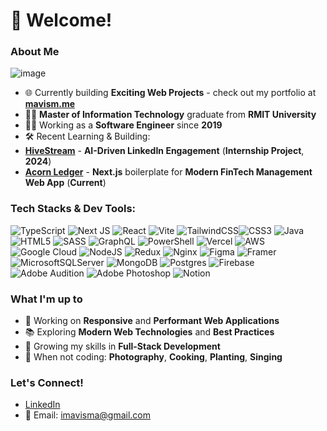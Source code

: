 <!--
![Your Profile Banner Image](URL_to_your_image)
-->
# 🚀 Welcome!
### About Me
![image](https://github.com/user-attachments/assets/6071477e-308e-48cc-8962-a77b7f0ddd50)

<!--
```json
const IntroGreetings: Developer = {
    name: "Mavis M.",
    role: "Creative Web Designer & Developer",
    sayHello: () => ({
        message: "Hello World!",
        emoji: "👋🏼"
    })};
```
-->
- 🌐 Currently building **Exciting Web Projects** - check out my portfolio at [**mavism.me**](https://mavism.me/)
- 👩‍🎓 **Master of Information Technology** graduate from **RMIT University**
- 👩‍💻 Working as a **Software Engineer** since **2019**
- 🛠️ Recent Learning & Building:
 - [**HiveStream**](https://hivestream.au/) - **AI-Driven LinkedIn Engagement** (**Internship Project**, **2024**)
 - [**Acorn Ledger**](https://acornledger.io/) - **Next.js** boilerplate for **Modern FinTech Management Web App** (**Current**)
    
### Tech Stacks & Dev Tools:
![TypeScript](https://img.shields.io/badge/typescript-%23007ACC.svg?style=for-the-badge&logo=typescript&logoColor=white) ![Next JS](https://img.shields.io/badge/Next-black?style=for-the-badge&logo=next.js&logoColor=white) ![React](https://img.shields.io/badge/react-%2320232a.svg?style=for-the-badge&logo=react&logoColor=%2361DAFB) ![Vite](https://img.shields.io/badge/vite-%23646CFF.svg?style=for-the-badge&logo=vite&logoColor=white) ![TailwindCSS](https://img.shields.io/badge/tailwindcss-%2338B2AC.svg?style=for-the-badge&logo=tailwind-css&logoColor=white)![CSS3](https://img.shields.io/badge/css3-%231572B6.svg?style=for-the-badge&logo=css3&logoColor=white) ![Java](https://img.shields.io/badge/java-%23ED8B00.svg?style=for-the-badge&logo=openjdk&logoColor=white) ![HTML5](https://img.shields.io/badge/html5-%23E34F26.svg?style=for-the-badge&logo=html5&logoColor=white) ![SASS](https://img.shields.io/badge/SASS-hotpink.svg?style=for-the-badge&logo=SASS&logoColor=white) ![GraphQL](https://img.shields.io/badge/-GraphQL-E10098?style=for-the-badge&logo=graphql&logoColor=white) ![PowerShell](https://img.shields.io/badge/PowerShell-%235391FE.svg?style=for-the-badge&logo=powershell&logoColor=white) ![Vercel](https://img.shields.io/badge/vercel-%23000000.svg?style=for-the-badge&logo=vercel&logoColor=white) ![AWS](https://img.shields.io/badge/AWS-%23FF9900.svg?style=for-the-badge&logo=amazon-aws&logoColor=white) ![Google Cloud](https://img.shields.io/badge/GoogleCloud-%234285F4.svg?style=for-the-badge&logo=google-cloud&logoColor=white)  ![NodeJS](https://img.shields.io/badge/node.js-6DA55F?style=for-the-badge&logo=node.js&logoColor=white) ![Redux](https://img.shields.io/badge/redux-%23593d88.svg?style=for-the-badge&logo=redux&logoColor=white)  ![Nginx](https://img.shields.io/badge/nginx-%23009639.svg?style=for-the-badge&logo=nginx&logoColor=white) ![Figma](https://img.shields.io/badge/figma-%23F24E1E.svg?style=for-the-badge&logo=figma&logoColor=white) ![Framer](https://img.shields.io/badge/Framer-black?style=for-the-badge&logo=framer&logoColor=blue) ![MicrosoftSQLServer](https://img.shields.io/badge/Microsoft%20SQL%20Server-CC2927?style=for-the-badge&logo=microsoft%20sql%20server&logoColor=white) ![MongoDB](https://img.shields.io/badge/MongoDB-%234ea94b.svg?style=for-the-badge&logo=mongodb&logoColor=white) ![Postgres](https://img.shields.io/badge/postgres-%23316192.svg?style=for-the-badge&logo=postgresql&logoColor=white) ![Firebase](https://img.shields.io/badge/Firebase-039BE5?style=for-the-badge&logo=Firebase&logoColor=white) ![Adobe Audition](https://img.shields.io/badge/Adobe%20Audition-9999FF.svg?style=for-the-badge&logo=Adobe%20Audition&logoColor=white) ![Adobe Photoshop](https://img.shields.io/badge/adobe%20photoshop-%2331A8FF.svg?style=for-the-badge&logo=adobe%20photoshop&logoColor=white) ![Notion](https://img.shields.io/badge/Notion-%23000000.svg?style=for-the-badge&logo=notion&logoColor=white)

### What I'm up to
- 🔨 Working on **Responsive** and **Performant Web Applications**
- 📚 Exploring **Modern Web Technologies** and **Best Practices**
- 🌱 Growing my skills in **Full-Stack Development**
- 📸 When not coding: **Photography**, **Cooking**, **Planting**, **Singing**

### Let's Connect!
- [LinkedIn](https://www.linkedin.com/in/imavisma/)
- 📧 Email: imavisma@gmail.com

<!--
### About Me
I am a passionate Creative Developer with experience in building web applications using modern technologies like React, Redux, Node.js, MongoDB, and more. I enjoy solving complex problems and creating efficient solutions.

- <div align-item="center"><img width="20" height="20" src="https://img.icons8.com/fluency/20/koala.png" alt="koala"/> ̳I̳'̳m̳ ̳b̳̳a̳̳s̳̳e̳̳d̳ ̳i̳̳n̳ ̳M̳̳e̳̳l̳̳b̳̳o̳̳u̳̳r̳̳n̳̳e̳,A̳̳U̳ ̳</div>
- <img width="20" height="20" src="https://img.icons8.com/color/30/butterfly.png" alt="butterfly"/> See my portfolio at [mavism.me](http://mavism.me)
- <img width="20" height="20" src="https://img.icons8.com/3d-fluency/20/email.png" alt="email"/> You can reach me at [Email](mailto:imavisma@gmail.com)

### Skills
<p>
    <img src="https://img.icons8.com/color/48/000000/javascript.png" alt="JavaScript" width="40" style="border-radius:50%;"/>
    <img src="https://img.icons8.com/color/48/000000/typescript.png" alt="TypeScript" width="40" style="border-radius:50%;"/>
    <img src="https://img.icons8.com/color/48/000000/python.png" alt="Python" width="40" style="border-radius:50%;"/>
    <img src="https://img.icons8.com/color/48/000000/sql.png" alt="SQL" width="40" style="border-radius:50%;"/>
    <img src="https://img.icons8.com/plasticine/100/000000/react.png" alt="React" width="40" style="border-radius:50%;"/>
    <img src="https://img.icons8.com/color/48/000000/redux.png" alt="Redux" width="40" style="border-radius:50%;"/>
    <img src="https://img.icons8.com/color/48/000000/material-ui.png" alt="Material UI" width="40" style="border-radius:50%;"/>
    <img src="https://img.icons8.com/color/48/000000/sass.png" alt="Sass" width="40" style="border-radius:50%;"/>
    <img src="https://img.icons8.com/color/48/000000/nodejs.png" alt="Node.js" width="40" style="border-radius:50%;"/>
    <img src="https://img.icons8.com/color/48/000000/express.png" alt="Express.js" width="40" style="border-radius:50%;"/>
    <img src="https://img.icons8.com/color/48/000000/mongodb.png" alt="MongoDB" width="40" style="border-radius:50%;"/>
    <img src="https://img.icons8.com/color/48/000000/postgreesql.png" alt="PostgreSQL" width="40" style="border-radius:50%;"/>
    <img src="https://img.icons8.com/color/48/000000/git.png" alt="Git" width="40" style="border-radius:50%;"/>
    <img src="https://img.icons8.com/color/48/000000/webpack.png" alt="Webpack" width="40" style="border-radius:50%;"/>
    <img src="https://img.icons8.com/?size=80&amp;id=aPFPvI9iSUKn&amp;format=png" alt="Agile" width="40" style="border-radius:50%;"/>
    <img src="https://img.icons8.com/?size=256w&amp;id=9qFcDV9OxuAD&amp;format=png" alt="Scrum" width="40" style="border-radius:50%;"/>
</p>

<img src="banner_github.png" alt="GitHub Banner" width="100%" />
-->
<!--
<picture>
  <source media="(prefers-color-scheme: dark)" srcset="https://raw.githubusercontent.com/tobiasmeyhoefer/tobiasmeyhoefer/output/github-snake-dark.svg" />
  <source media="(prefers-color-scheme: light)" srcset="https://raw.githubusercontent.com/tobiasmeyhoefer/tobiasmeyhoefer/output/github-snake.svg" />
  <img alt="github-snake" src="https://raw.githubusercontent.com/tobiasmeyhoefer/tobiasmeyhoefer/output/github-snake.svg" />
</picture>

![Swift](https://img.shields.io/badge/swift-F54A2A?style=for-the-badge&logo=swift&logoColor=white) ![C#](https://img.shields.io/badge/c%23-%23239120.svg?style=for-the-badge&logo=csharp&logoColor=white)
![Angular](https://img.shields.io/badge/angular-%23DD0031.svg?style=for-the-badge&logo=angular&logoColor=white) ![.Net](https://img.shields.io/badge/.NET-5C2D91?style=for-the-badge&logo=.net&logoColor=white) ![Express.js](https://img.shields.io/badge/express.js-%23404d59.svg?style=for-the-badge&logo=express&logoColor=%2361DAFB) ![Electron.js](https://img.shields.io/badge/Electron-191970?style=for-the-badge&logo=Electron&logoColor=white) 
-->
<!--
## Projects

### [Project Name](https://github.com/yourusername/projectname)
**Description:** Brief description of the project and its purpose.
- Tech Stack: React, Node.js, MongoDB, JWT
- Features: User authentication, CRUD operations, responsive design
- [Live Demo](http://projectdemo.com) | [Repository](https://github.com/yourusername/projectname)

### [Another Project](https://github.com/yourusername/anotherproject)
**Description:** Brief description of another project.
- Tech Stack: Python, Flask, PostgreSQL
- Features: Data visualization, API integration
- [Live Demo](http://anotherprojectdemo.com) | [Repository](https://github.com/yourusername/anotherproject)

## Contributions

### Open Source Contributions
- [Repository Name](https://github.com/opensource/repo)
  - Description of your contribution
- [Another Repository](https://github.com/opensource/anotherrepo)
  - Description of your contribution

![GitHub Stats](https://github-readme-stats.vercel.app/api?username=yourusername&show_icons=true&theme=radical)
![Top Languages](https://github-readme-stats.vercel.app/api/top-langs/?username=yourusername&layout=compact&theme=radical)

## Certifications
- [Certification Name](https://linktocertification.com) from [Organization]
- [Another Certification](https://linktoanothercertification.com) from [Organization]

## Blog Posts
- [Blog Post Title](https://linktoblogpost.com) - Brief description of the blog post
- [Another Blog Post](https://linktoanotherblogpost.com) - Brief description of the blog post
-->



<!--
**viszec/viszec** is a ✨ _special_ ✨ repository because its `README.md` (this file) appears on your GitHub profile.

Here are some ideas to get you started:

- 🔭 I’m currently working on ...
- 🌱 I’m currently learning ...
- 👯 I’m looking to collaborate on ...
- 🤔 I’m looking for help with ...
- 💬 Ask me about ...
- 📫 How to reach me: ...
- 😄 Pronouns: ...
- ⚡ Fun fact: ...
-->
